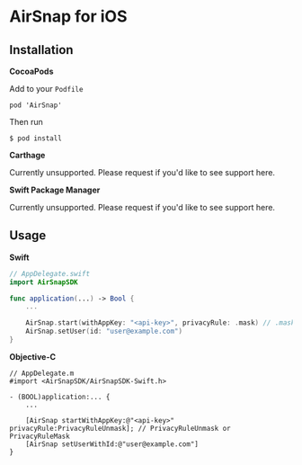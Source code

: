 # AirSnap for iOS

## Installation

**CocoaPods**

Add to your `Podfile`

```
pod 'AirSnap'
```

Then run

```
$ pod install
```

**Carthage**

Currently unsupported. Please request if you'd like to see support here.

**Swift Package Manager**

Currently unsupported. Please request if you'd like to see support here.

## Usage

**Swift**

```swift
// AppDelegate.swift
import AirSnapSDK

func application(...) -> Bool {
    ...

    AirSnap.start(withAppKey: "<api-key>", privacyRule: .mask) // .mask or .unmask
    AirSnap.setUser(id: "user@example.com")
}
```

**Objective-C**

```objc
// AppDelegate.m
#import <AirSnapSDK/AirSnapSDK-Swift.h>

- (BOOL)application:... {
    ...

    [AirSnap startWithAppKey:@"<api-key>" privacyRule:PrivacyRuleUnmask]; // PrivacyRuleUnmask or PrivacyRuleMask
    [AirSnap setUserWithId:@"user@example.com"]
}
```
